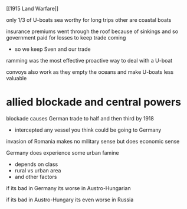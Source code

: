 [[1915 Land Warfare]]

only 1/3 of U-boats sea worthy for long trips other are coastal boats 

insurance premiums went through the roof because of sinkings and so government paid for losses to keep trade coming 
- so we keep Sven and our trade 

ramming was the most effective proactive way to deal with a U-boat 

convoys also work as they empty the oceans and make U-boats less valuable 


# allied blockade and central powers 
blockade causes German trade to half and then third by 1918 
- intercepted any vessel you think could be going to Germany 

invasion of Romania makes no military sense but does economic sense 

Germany does experience some urban famine 
- depends on class
- rural vs urban area 
- and other factors 

if its bad in Germany its worse in Austro-Hungarian 

if its bad in Austro-Hungary its even worse in Russia 


